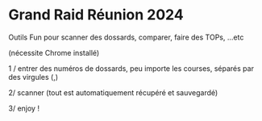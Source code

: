 # Grand Raid Réunion 2024
Outils Fun pour scanner des dossards, comparer, faire des TOPs, ...etc



(nécessite Chrome installé)

1 / entrer des numéros de dossards, peu importe les courses, séparés par des virgules (,)

2/ scanner (tout est automatiquement récupéré et sauvegardé)

3/ enjoy !
